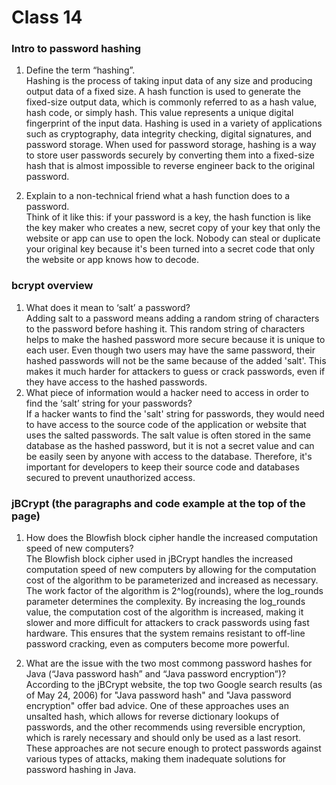 # Class 14

### Intro to password hashing

1. Define the term “hashing”.<br>
   Hashing is the process of taking input data of any size and producing output data of a fixed size. A hash function is used to generate the fixed-size output data, which is commonly referred to as a hash value, hash code, or simply hash. This value represents a unique digital fingerprint of the input data. Hashing is used in a variety of applications such as cryptography, data integrity checking, digital signatures, and password storage. When used for password storage, hashing is a way to store user passwords securely by converting them into a fixed-size hash that is almost impossible to reverse engineer back to the original password.

2. Explain to a non-technical friend what a hash function does to a password.<br>Think of it like this: if your password is a key, the hash function is like the key maker who creates a new, secret copy of your key that only the website or app can use to open the lock. Nobody can steal or duplicate your original key because it's been turned into a secret code that only the website or app knows how to decode.

### bcrypt overview

1. What does it mean to ‘salt’ a password?<br>
    Adding salt to a password means adding a random string of characters to the password before hashing it. This random string of characters helps to make the hashed password more secure because it is unique to each user. Even though two users may have the same password, their hashed passwords will not be the same because of the added 'salt'. This makes it much harder for attackers to guess or crack passwords, even if they have access to the hashed passwords.
2. What piece of information would a hacker need to access in order to find the ‘salt’ string for your passwords?<br>If a hacker wants to find the 'salt' string for passwords, they would need to have access to the source code of the application or website that uses the salted passwords. The salt value is often stored in the same database as the hashed password, but it is not a secret value and can be easily seen by anyone with access to the database. Therefore, it's important for developers to keep their source code and databases secured to prevent unauthorized access.

### jBCrypt (the paragraphs and code example at the top of the page)

1. How does the Blowfish block cipher handle the increased computation speed of new computers?<br>The Blowfish block cipher used in jBCrypt handles the increased computation speed of new computers by allowing for the computation cost of the algorithm to be parameterized and increased as necessary. The work factor of the algorithm is 2^log(rounds), where the log_rounds parameter determines the complexity. By increasing the log_rounds value, the computation cost of the algorithm is increased, making it slower and more difficult for attackers to crack passwords using fast hardware. This ensures that the system remains resistant to off-line password cracking, even as computers become more powerful.

2. What are the issue with the two most commong password hashes for Java (“Java password hash” and “Java password encryption”)?<br>According to the jBCrypt website, the top two Google search results (as of May 24, 2006) for "Java password hash" and "Java password encryption" offer bad advice. One of these approaches uses an unsalted hash, which allows for reverse dictionary lookups of passwords, and the other recommends using reversible encryption, which is rarely necessary and should only be used as a last resort. These approaches are not secure enough to protect passwords against various types of attacks, making them inadequate solutions for password hashing in Java.